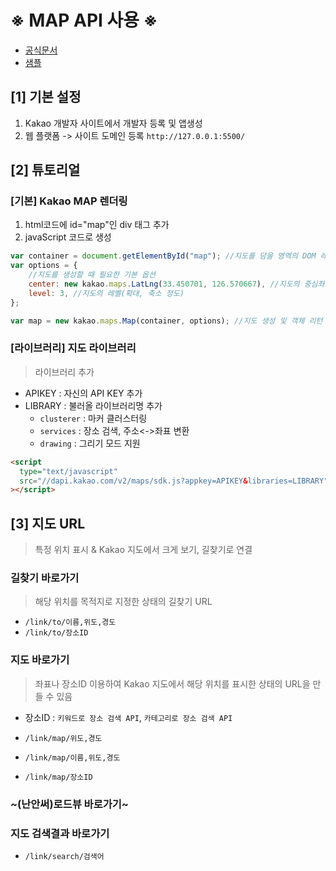 

# ※ MAP API 사용 ※

- [공식문서](https://apis.map.kakao.com/web/guide/)
- [샘플](https://apis.map.kakao.com/web/sample/)

## [1] 기본 설정

1. Kakao 개발자 사이트에서 개발자 등록 및 앱생성
2. 웹 플랫폼 -> 사이트 도메인 등록 `http://127.0.0.1:5500/`

## [2] 튜토리얼

### [기본] Kakao MAP 렌더링

1. html코드에 id="map"인 div 태그 추가
2. javaScript 코드로 생성

```javaScript
var container = document.getElementById("map"); //지도를 담을 영역의 DOM 레퍼런스
var options = {
    //지도를 생성할 때 필요한 기본 옵션
    center: new kakao.maps.LatLng(33.450701, 126.570667), //지도의 중심좌표.
    level: 3, //지도의 레벨(확대, 축소 정도)
};

var map = new kakao.maps.Map(container, options); //지도 생성 및 객체 리턴
```

### [라이브러리] 지도 라이브러리

> 라이브러리 추가

- APIKEY : 자신의 API KEY 추가
- LIBRARY : 불러올 라이브러리명 추가
  - `clusterer` : 마커 클러스터링
  - `services` : 장소 검색, 주소<->좌표 변환
  - `drawing` : 그리기 모드 지원

```html
<script
  type="text/javascript"
  src="//dapi.kakao.com/v2/maps/sdk.js?appkey=APIKEY&libraries=LIBRARY"
></script>
```

## [3] 지도 URL

> 특정 위치 표시 & Kakao 지도에서 크게 보기, 길찾기로 연결

### 길찾기 바로가기

> 해당 위치를 목적지로 지정한 상태의 길찾기 URL

- `/link/to/이름,위도,경도`
- `/link/to/장소ID`

### 지도 바로가기

> 좌표나 장소ID 이용하여 Kakao 지도에서 해당 위치를 표시한 상태의 URL을 만들 수 있음

- 장소ID : `키워드로 장소 검색 API`, `카테고리로 장소 검색 API`

- `/link/map/위도,경도`
- `/link/map/이름,위도,경도`
- `/link/map/장소ID`

### ~(난안써)로드뷰 바로가기~

### 지도 검색결과 바로가기

- `/link/search/검색어`
